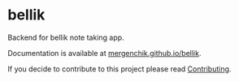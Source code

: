 # bellik

Backend for bellik note taking app.

Documentation is available at [mergenchik.github.io/bellik](https://mergenchik.github.io/bellik).

If you decide to contribute to this project please read [Contributing](CONTRIBUTING.md).
